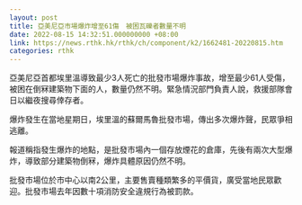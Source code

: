```yaml
---
layout: post
title: 亞美尼亞市場爆炸增至61傷　被困瓦礫者數量不明
date: 2022-08-15 14:32:51.000000000 +08:00
link: https://news.rthk.hk/rthk/ch/component/k2/1662481-20220815.htm
categories: rthk
---
```


亞美尼亞首都埃里溫導致最少3人死亡的批發市場爆炸事故，增至最少61人受傷，被困在倒冧建築物下面的人，數量仍然不明。緊急情況部門負責人說，救援部隊會日以繼夜搜尋倖存者。

爆炸發生在當地星期日，埃里溫的蘇爾馬魯批發市場，傳出多次爆炸聲，民眾爭相逃離。

報道稱指發生爆炸的地點，是批發市場內一個存放煙花的倉庫，先後有兩次大型爆炸，導致部分建築物倒冧，爆炸具體原因仍然不明。 

批發市場位於市中心以南2公里，主要售賣種類繁多的平價貨，廣受當地民眾歡迎。批發市場去年因數十項消防安全違規行為被罰款。
